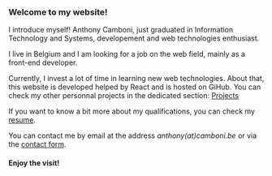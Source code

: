 ### Welcome to my website!

I introduce myself! Anthony Camboni, just graduated in Information Technology and Systems, developement and web technologies enthusiast.

I live in Belgium and I am looking for a job on the web field, mainly as a front-end developer.

Currently, I invest a lot of time in learning new web technologies.
About that, this website is developed helped by React and is hosted on GiHub.
You can check my other personnal projects in the dedicated section: [Projects](#/projects)

If you want to know a bit more about my qualifications, you can check my [resume](#/resume).

You can contact me by email at the address *anthony(at)camboni.be* or via the [contact form](#/contact).

#### Enjoy the visit!